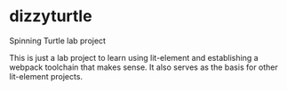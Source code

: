 # dizzyturtle
Spinning Turtle lab project

This is just a lab project to learn using lit-element and establishing a webpack toolchain that makes sense.
It also serves as the basis for other lit-element projects.
